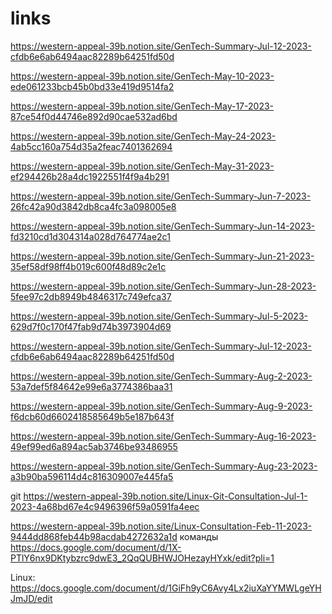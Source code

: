 # links
https://western-appeal-39b.notion.site/GenTech-Summary-Jul-12-2023-cfdb6e6ab6494aac82289b64251fd50d

https://western-appeal-39b.notion.site/GenTech-May-10-2023-ede061233bcb45b0bd33e419d9514fa2

https://western-appeal-39b.notion.site/GenTech-May-17-2023-87ce54f0d44746e892d90cae532ad6bd

https://western-appeal-39b.notion.site/GenTech-May-24-2023-4ab5cc160a754d35a2feac7401362694

https://western-appeal-39b.notion.site/GenTech-May-31-2023-ef294426b28a4dc1922551f4f9a4b291

https://western-appeal-39b.notion.site/GenTech-Summary-Jun-7-2023-26fc42a90d3842db8ca4fc3a098005e8

https://western-appeal-39b.notion.site/GenTech-Summary-Jun-14-2023-fd3210cd1d304314a028d764774ae2c1

https://western-appeal-39b.notion.site/GenTech-Summary-Jun-21-2023-35ef58df98ff4b019c600f48d89c2e1c

https://western-appeal-39b.notion.site/GenTech-Summary-Jun-28-2023-5fee97c2db8949b4846317c749efca37

https://western-appeal-39b.notion.site/GenTech-Summary-Jul-5-2023-629d7f0c170f47fab9d74b3973904d69

https://western-appeal-39b.notion.site/GenTech-Summary-Jul-12-2023-cfdb6e6ab6494aac82289b64251fd50d

https://western-appeal-39b.notion.site/GenTech-Summary-Aug-2-2023-53a7def5f84642e99e6a3774386baa31

https://western-appeal-39b.notion.site/GenTech-Summary-Aug-9-2023-f6dcb60d6602418585649b5e187b643f

https://western-appeal-39b.notion.site/GenTech-Summary-Aug-16-2023-49ef99ed6a894ac5ab3746be93486955

https://western-appeal-39b.notion.site/GenTech-Summary-Aug-23-2023-a3b90ba596114d4c816309007e445fa5


git
https://western-appeal-39b.notion.site/Linux-Git-Consultation-Jul-1-2023-4a68bd67e4c9496396f59a0591fa4eec

https://western-appeal-39b.notion.site/Linux-Consultation-Feb-11-2023-9444dd868feb44b98acdab4272632a1d
команды
https://docs.google.com/document/d/1X-PTlY6nx9DKtybzrc9dwE3_2QqQUBHWJOHezayHYxk/edit?pli=1



Linux:
https://docs.google.com/document/d/1GiFh9yC6Avy4Lx2iuXaYYMWLgeYHJmJD/edit

